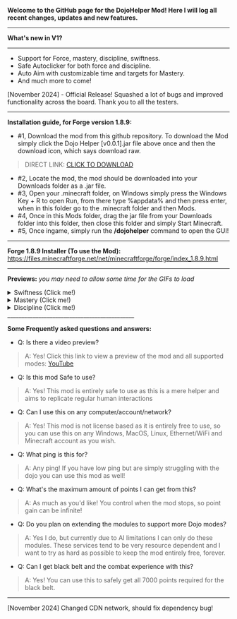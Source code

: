 **Welcome to the GitHub page for the DojoHelper Mod! Here I will log all recent changes, updates and new features.**
______________________________________________
**What's new in V1?**
______________________________________________
- Support for Force, mastery, discipline, swiftness.
- Safe Autoclicker for both force and discipline.
- Auto Aim with customizable time and targets for Mastery.
- And much more to come!

[November 2024] - Official Release! Squashed a lot of bugs and improved functionality across the board. Thank you to all the testers.
_____________________________________________
**Installation guide, for Forge version 1.8.9:**

- #1, Download the mod from this github repository. To download the Mod simply click the Dojo Helper [v0.0.1].jar file above once and then the download icon, which says download raw.
> DIRECT LINK: [CLICK TO DOWNLOAD](https://github.com/Joonlol/DojoHelper/raw/refs/heads/main/DojoHelper%20%5B1.8.9%5D.jar)
- #2, Locate the mod, the mod should be downloaded into your Downloads folder as a .jar file.
- #3, Open your .minecraft folder, on Windows simply press the Windows Key + R to open Run, from there type %appdata% and then press enter, when in this folder go to the .minecraft folder and then Mods.
- #4, Once in this Mods folder, drag the jar file from your Downloads folder into this folder, then close this folder and simply Start Minecraft.
- #5, Once ingame, simply run the **/dojohelper** command to open the GUI!
_____________________________________________
**Forge 1.8.9 Installer (To use the Mod):** https://files.minecraftforge.net/net/minecraftforge/forge/index_1.8.9.html
_____________________________________________

**Previews:** *you may need to allow some time for the GIFs to load*

<details>
  <summary>Swiftness (Click me!)</summary>
Auto Walk, jump and smart movement to get to the right block each time!

  ![swiftness](https://i.giphy.com/media/v1.Y2lkPTc5MGI3NjExOWF4c2V1d2dmOHM4dXhqaXVmdThjNXdrMjZnNzZqaHQzbzE0YnpvcyZlcD12MV9pbnRlcm5hbF9naWZfYnlfaWQmY3Q9Zw/mX1wlsazTDNb5VLYrW/giphy-downsized.gif)

</details>

</details>

<details>
  <summary>Mastery (Click me!)</summary>
Auto Aim + fire with configurable options.
  
![mastery](https://i.giphy.com/media/v1.Y2lkPTc5MGI3NjExZjVkcGZ0bmhkejlyMjFsc3dqbW5hNGN0aTJhNG9yajM0NnNsYzBhcyZlcD12MV9pbnRlcm5hbF9naWZfYnlfaWQmY3Q9Zw/9FIOlbax3QJwoPVs6h/giphy-downsized.gif)

</details>

<details>
  <summary>Discipline (Click me!)</summary>
Auto Sword Swap + Clicker!

  ![discipline](https://i.giphy.com/media/v1.Y2lkPTc5MGI3NjExMXV6NDNsN3o5YjZ5d2o4ZTV3dHI3dnY1dDVndG50MXlkc2wzc3N3eCZlcD12MV9pbnRlcm5hbF9naWZfYnlfaWQmY3Q9Zw/acAcqcdPIJEst1ft0E/giphy-downsized.gif)

</details>
_____________________________________________

**Some Frequently asked questions and answers:**

- Q: Is there a video preview?
> A: Yes! Click this link to view a preview of the mod and all supported modes: [YouTube](https://youtu.be/FmI1B04Hnfs)

- Q: Is this mod Safe to use?
> A: Yes! This mod is entirely safe to use as this is a mere helper and aims to replicate regular human interactions

- Q: Can I use this on any computer/account/network?
> A: Yes! This mod is not license based as it is entirely free to use, so you can use this on any Windows, MacOS, Linux, Ethernet/WiFi and Minecraft account as you wish.

- Q: What ping is this for?
> A: Any ping! If you have low ping but are simply struggling with the dojo you can use this mod as well!

- Q: What's the maximum amount of points I can get from this?
> A: As much as you'd like! You control when the mod stops, so point gain can be infinite!

- Q: Do you plan on extending the modules to support more Dojo modes?
> A: Yes I do, but currently due to AI limitations I can only do these modules. These services tend to be very resource dependent and I want to try as hard as possible to keep the mod entirely free, forever.

- Q: Can I get black belt and the combat experience with this?
> A: Yes! You can use this to safely get all 7000 points required for the black belt.

_____________________________________________
[November 2024] Changed CDN network, should fix dependency bug!
